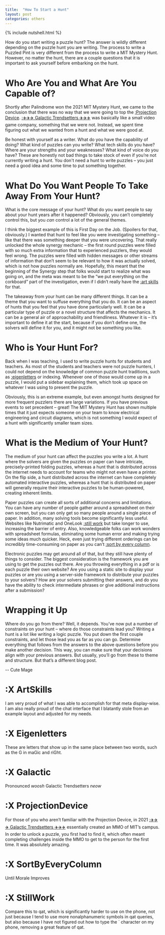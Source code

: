 ```yaml
---
title:  "How To Start a Hunt"
layout: post
categories: others
---
```


{% include nutshell.html %}

How do you start writing a puzzle hunt? The answer is wildly different depending on the puzzle hunt you are writing. The process to write a Puzzled Pint is very different from the process to write a MIT Mystery Hunt. However, no matter the hunt, there are a couple questions that it is important to ask yourself before embarking on the hunt.


# Who Are You and What Are You Capable of?

Shortly after Palindrome won the 2021 MIT Mystery Hunt, we came to the conclusion that there was no way that we were going to top the [:Projection Device](#ProjectionDevice). [:✈️✈️✈️ Galactic Trendsetters ✈️✈️✈️](#Galactic) was basically like a small video game company, something that we were not. Instead, we spent time figuring out what we wanted from a hunt and what we were good at. 

Be honest with yourself as a writer. What do you have the capability of doing? What kind of puzzles can you write? What tech skills do you have? Where are your strengths and your weaknesses? What kind of voice do you have? These are honestly not bad things to take stock of even if you’re not currently writing a hunt. You don't need a hunt to write puzzles – you just need a good idea and some time to put something together.

# What Do You Want People To Take Away From Your Hunt?

What is the core message of your hunt? What do you want people to say about your hunt years after it happened? Obviously, you can’t completely control this, but you *can* control a lot of the general themes. 

I think the biggest example of this is First Day on the Job. (Spoilers for that, obviously.) I wanted that hunt to feel like you were investigating something – like that there was something deeper that you were uncovering. That really unlocked the whole synergy mechanic – the first round puzzles were filled with so much extra information that to experienced puzzlers, they would feel wrong. The puzzles were filled with hidden messages or other streams of information that don’t seem to be relevant to how it was actually solved, which is not how puzzles normally are. Hopefully, this meant that the beginning of the Synergy step that folks would start to realize what was going on, and the meta was meant to be the “we put everything on the corkboard” part of the investigation, even if I didn’t really have the [:art skills](#ArtSkills) for that.

The takeaway from your hunt can be many different things. It can be a theme that you want to suffuse everything that you do. It can be an aspect of hunts that you feel that you have done particularly well. It can be a particular type of puzzle or a novel structure that affects the mechanics. It can be a general air of approachability and friendliness. Whatever it is – it’s important to define it at the start, because if you don’t define one, the solvers will define it for you, and it might not be something you like.

# Who is Your Hunt For?

Back when I was teaching, I used to write puzzle hunts for students and teachers. As most of the students and teachers were not puzzle hunters, I could not depend on the knowledge of common puzzle hunt traditions, such as [:eigenletters](#Eigenletters) or indexing. Whenever one of those would come up in a puzzle, I would put a sidebar explaining them, which took up space on whatever I was using to present the puzzle.

Obviously, this is an extreme example, but even amongst hunts designed for more frequent puzzlers there are large variations. If you have previous events to set precedent – great! The MIT Mystery Hunt has shown multiple times that it just expects someone on your team to know electrical engineering and circuit diagrams, which is not something I would expect of a hunt with significantly smaller team sizes. 

# What is the Medium of Your Hunt?

The medium of your hunt can affect the puzzles you write a lot. A hunt where the solvers are given the puzzles on paper can have intricate, precisely-printed folding puzzles, whereas a hunt that is distributed across the internet needs to account for teams who might not even have a printer. On the flip side, a hunt distributed across the internet can have completely automated interactive puzzles, whereas a hunt that is distributed on paper will generally require their interactive puzzles to be human-powered, creating inherent limits. 

Paper puzzles can create all sorts of additional concerns and limitations. You can have any number of people gather around a spreadsheet on their own screen, but you can only get so many people around a single piece of paper. In addition, many solving tools become significantly less useful. Websites like Nutrimatic and OneLook [:still work](#StillWork) but take longer to use, increasing the barrier of entry. Also, knowledgeable folks can work wonders with spreadsheet formulas, eliminating some human error and making trying some ideas much quicker. Heck, even just trying different orderings can be incredibly time-consuming on paper as you can’t [:sort by every column](#SortByEveryColumn).

Electronic puzzles may get around all of that, but they still have plenty of things to consider. The biggest consideration is the framework you are using to get the puzzles out there. Are you throwing everything in a pdf or is each puzzle their own website? Are you using a static site to display your puzzles or are you using a server-side framework to distribute your puzzles to your solvers? How are your solvers submitting their answers, and do you have the ability to check intermediate phrases or give additional instructions after a submission?

# Wrapping it Up

Where do you go from there? Well, it depends. You’ve now put a number of constraints on your hunt – where do those constraints lead you? Writing a hunt is a lot like writing a logic puzzle. You put down the first couple constraints, and let those lead you as far as you can go. Determine everything that follows from the answers to the above questions before you make another decision. This way, you can make sure that your decisions align with your previous answers.
But usually, you’ll go from these to theme and structure. But that’s a different blog post.

-- Cute Mage

# :X ArtSkills

I am very proud of what I was able to accomplish for that meta display-wise. I am also really proud of the chat interface that I blatantly stole from an example layout and adjusted for my needs.

# :X Eigenletters

These are letters that show up in the same place between two words, such as the G in maGic and riGht.

# :X Galactic

Pronounced *woosh* Galactic Trendsetters *neow*

# :X ProjectionDevice

For those of you who aren’t familiar with the Projection Device, in 2021 [:✈️✈️✈️ Galactic Trendsetters ✈️✈️✈️](#Galactic) essentially created an MMO of MIT’s campus. In order to unlock a puzzle, you first had to find it, which often meant completing challenges inside the MMO to get to the person for the first time. It was absolutely amazing.

# :X SortByEveryColumn

Until Morale Improves

# :X StillWork

Compare this to qat, which is significantly harder to use on the phone, not just because I tend to use more nonalphanumeric symbols in qat queries, but also because I have not figured out how to type the ` character on my phone, removing a great feature of qat.
